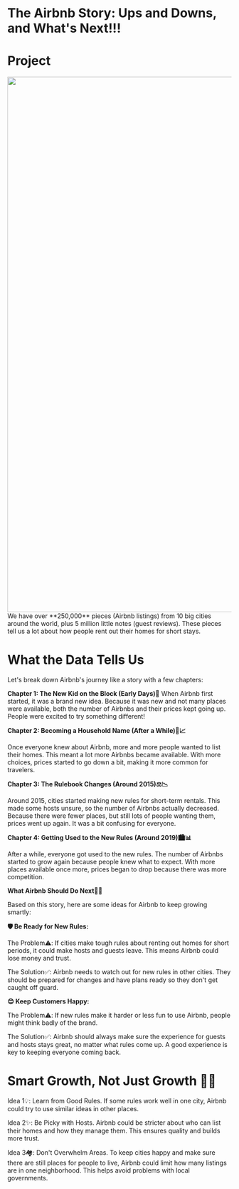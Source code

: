 # The Airbnb Story: Ups and Downs, and What's Next!!!

# Project
<img src="https://assets.vogue.com/photos/6511ff81b5b60e7f57f8f1a0/master/w_1600,c_limit/casa%20kalika.jpg" width=1200>
 We have over **250,000** pieces (Airbnb listings) from 10 big cities around the world, plus 5 million little notes (guest reviews). These pieces tell us a lot about how people rent out their homes for short stays.

# What the Data Tells Us
Let's break down Airbnb's journey like a story with a few chapters:

**Chapter 1: The New Kid on the Block (Early Days)🚀**
When Airbnb first started, it was a brand new idea. Because it was new and not many places were available, both the number of Airbnbs and their prices kept going up. People were excited to try something different!

**Chapter 2: Becoming a Household Name (After a While)🏡📈**

Once everyone knew about Airbnb, more and more people wanted to list their homes. This meant a lot more Airbnbs became available. With more choices, prices started to go down a bit, making it more common for travelers.

**Chapter 3: The Rulebook Changes (Around 2015)⚖️📉**

Around 2015, cities started making new rules for short-term rentals. This made some hosts unsure, so the number of Airbnbs actually decreased. Because there were fewer places, but still lots of people wanting them, prices went up again. It was a bit confusing for everyone.

**Chapter 4: Getting Used to the New Rules (Around 2019)🏙️📊**

After a while, everyone got used to the new rules. The number of Airbnbs started to grow again because people knew what to expect. With more places available once more, prices began to drop because there was more competition.

**What Airbnb Should Do Next🧭✨**

Based on this story, here are some ideas for Airbnb to keep growing smartly:

 **🛡️ Be Ready for New Rules:**

   The Problem⚠️: If cities make tough rules about renting out homes for short periods, it could make hosts and guests leave. This means Airbnb could lose money and trust.

   The Solution✅: Airbnb needs to watch out for new rules in other cities. They should be prepared for changes and have plans ready so they don't get caught off guard.
 
 **😊 Keep Customers Happy:**

   The Problem⚠️: If new rules make it harder or less fun to use Airbnb, people might think badly of the brand.
  
   The Solution✅: Airbnb should always make sure the experience for guests and hosts stays great, no matter what rules come up. A good experience is key to keeping everyone coming back.

# Smart Growth, Not Just Growth 🌱🧠

Idea 1💡: Learn from Good Rules. If some rules work well in one city, Airbnb could try to use similar ideas in other places.

Idea 2✨: Be Picky with Hosts. Airbnb could be stricter about who can list their homes and how they manage them. This ensures quality and builds more trust.

Idea 3🏘️: Don't Overwhelm Areas. To keep cities happy and make sure there are still places for people to live, Airbnb could limit how many listings are in one neighborhood. This helps avoid problems with local governments.
